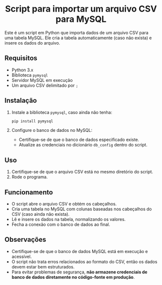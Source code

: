 <h1 align="center">Script para importar um arquivo CSV para MySQL</h1>

Este é um script em Python que importa dados de um arquivo CSV para uma tabela MySQL. Ele cria a tabela automaticamente (caso não exista) e insere os dados do arquivo.

## Requisitos

- Python 3.x
- Biblioteca `pymysql`
- Servidor MySQL em execução
- Um arquivo CSV delimitado por `;`

## Instalação

1. Instale a biblioteca `pymysql`, caso ainda não tenha:
   ```sh
   pip install pymysql
   ```

2. Configure o banco de dados no MySQL:
   - Certifique-se de que o banco de dados especificado existe.
   - Atualize as credenciais no dicionário `db_config` dentro do script.

## Uso

1. Certifique-se de que o arquivo CSV está no mesmo diretório do script.
2. Rode o programa.

## Funcionamento

- O script abre o arquivo CSV e obtém os cabeçalhos.
- Cria uma tabela no MySQL com colunas baseadas nos cabeçalhos do CSV (caso ainda não exista).
- Lê e insere os dados na tabela, normalizando os valores.
- Fecha a conexão com o banco de dados ao final.

## Observações

- Certifique-se de que o banco de dados MySQL está em execução e acessível.
- O script não trata erros relacionados ao formato do CSV, então os dados devem estar bem estruturados.
- Para evitar problemas de segurança, **não armazene credenciais de banco de dados diretamente no código-fonte em produção**.

